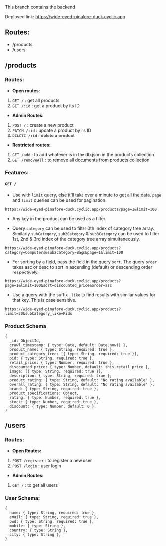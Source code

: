 This branch contains the backend

Deployed link: https://wide-eyed-pinafore-duck.cyclic.app

## Routes:

- /products
- /users

## /products

### Routes:

- **Open routes**:

1. `GET /` : get all products
2. `GET /:id` : get a product by its ID

- **Admin Routes:**

1. `POST /` : create a new product
2. `PATCH /:id` : update a product by its ID
3. `DELETE /:id` : delete a product

- **Restricted routes**:

1. `GET /add` : to add whatever is in the db.json in the products collection
2. `GET /removeAll` : to remove all documents from products collection

### Features:

#### `GET /`

- Use with `limit` query, else it'll take over a minute to get all the data. `page` and `limit` queries can be used for pagination.

```
https://wide-eyed-pinafore-duck.cyclic.app/products?page=1&limit=100
```

- Any key in the product can be used as a filter.

- Query `category` can be used to filter 0th index of category tree array. Similarly `subCategory`, `sub2Category` & `sub3Category` can be used to filter 1st, 2nd & 3rd index of the category tree array simultaneously.

```
https://wide-eyed-pinafore-duck.cyclic.app/products?category=Computers&sub2Category=Bags&page=1&limit=100
```

- For sorting by a field, pass the field in the query `sort`. The query `order` takes asc or desc to sort in ascending (default) or descending order respectively.

```
https://wide-eyed-pinafore-duck.cyclic.app/products?page=1&limit=100&sort=discounted_price&order=asc
```

- Use a query with the suffix `_like` to find results with similar values for that key. This is case sensitive.

```
https://wide-eyed-pinafore-duck.cyclic.app/products?limit=20&subCategory_like=Kids
```

### Product Schema

```
{
  _id: ObjectId,
  crawl_timestamp: { type: Date, default: Date.now() },
  product_name: { type: String, required: true },
  product_category_tree: [{ type: String, required: true }],
  pid: { type: String, required: true },
  retail_price: { type: Number, required: true },
  discounted_price: { type: Number, default: this.retail_price },
  image: [{ type: String, required: true }],
  description: { type: String, required: true },
  product_rating: { type: String, default: "No rating available" },
  overall_rating: { type: String, default: "No rating available" },
  brand: { type: String, required: true },
  product_specifications: Object,
  rating: { type: Number, required: true },
  stock: { type: Number, required: true },
  discount: { type: Number, default: 0 },
}
```

## /users

### Routes:

- **Open Routes:**

1. `POST /register` : to register a new user
2. `POST /login` : user login

- **Admin Routes:**

1. `GET /` : to get all users

### User Schema:

```
{
  name: { type: String, required: true },
  email: { type: String, required: true },
  pwd: { type: String, required: true },
  mobile: { type: String },
  country: { type: String },
  city: { type: String },
}
```
